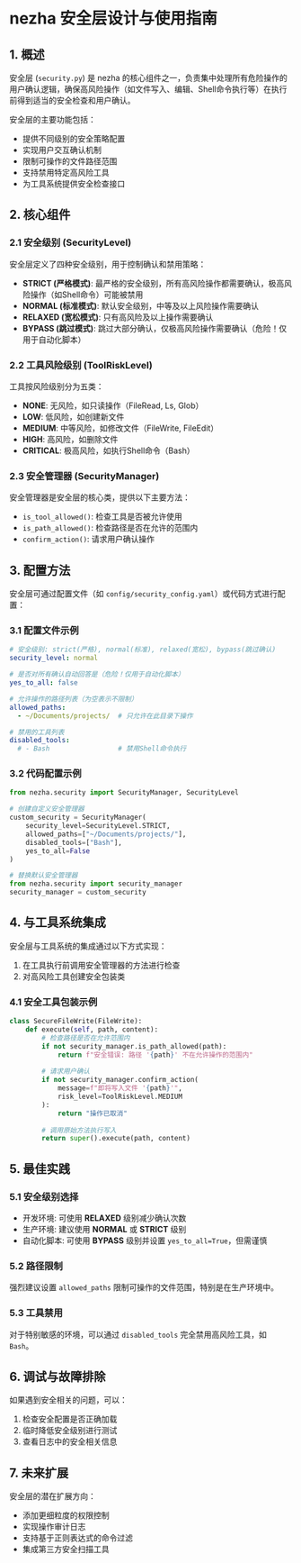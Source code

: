 # nezha 安全层设计与使用指南

## 1. 概述

安全层 (`security.py`) 是 nezha 的核心组件之一，负责集中处理所有危险操作的用户确认逻辑，确保高风险操作（如文件写入、编辑、Shell命令执行等）在执行前得到适当的安全检查和用户确认。

安全层的主要功能包括：

- 提供不同级别的安全策略配置
- 实现用户交互确认机制
- 限制可操作的文件路径范围
- 支持禁用特定高风险工具
- 为工具系统提供安全检查接口

## 2. 核心组件

### 2.1 安全级别 (SecurityLevel)

安全层定义了四种安全级别，用于控制确认和禁用策略：

- **STRICT (严格模式)**: 最严格的安全级别，所有高风险操作都需要确认，极高风险操作（如Shell命令）可能被禁用
- **NORMAL (标准模式)**: 默认安全级别，中等及以上风险操作需要确认
- **RELAXED (宽松模式)**: 只有高风险及以上操作需要确认
- **BYPASS (跳过模式)**: 跳过大部分确认，仅极高风险操作需要确认（危险！仅用于自动化脚本）

### 2.2 工具风险级别 (ToolRiskLevel)

工具按风险级别分为五类：

- **NONE**: 无风险，如只读操作（FileRead, Ls, Glob）
- **LOW**: 低风险，如创建新文件
- **MEDIUM**: 中等风险，如修改文件（FileWrite, FileEdit）
- **HIGH**: 高风险，如删除文件
- **CRITICAL**: 极高风险，如执行Shell命令（Bash）

### 2.3 安全管理器 (SecurityManager)

安全管理器是安全层的核心类，提供以下主要方法：

- `is_tool_allowed()`: 检查工具是否被允许使用
- `is_path_allowed()`: 检查路径是否在允许的范围内
- `confirm_action()`: 请求用户确认操作

## 3. 配置方法

安全层可通过配置文件（如 `config/security_config.yaml`）或代码方式进行配置：

### 3.1 配置文件示例

```yaml
# 安全级别: strict(严格), normal(标准), relaxed(宽松), bypass(跳过确认)
security_level: normal

# 是否对所有确认自动回答是（危险！仅用于自动化脚本）
yes_to_all: false

# 允许操作的路径列表（为空表示不限制）
allowed_paths:
  - ~/Documents/projects/  # 只允许在此目录下操作

# 禁用的工具列表
disabled_tools:
  # - Bash                 # 禁用Shell命令执行
```

### 3.2 代码配置示例

```python
from nezha.security import SecurityManager, SecurityLevel

# 创建自定义安全管理器
custom_security = SecurityManager(
    security_level=SecurityLevel.STRICT,
    allowed_paths=["~/Documents/projects/"],
    disabled_tools=["Bash"],
    yes_to_all=False
)

# 替换默认安全管理器
from nezha.security import security_manager
security_manager = custom_security
```

## 4. 与工具系统集成

安全层与工具系统的集成通过以下方式实现：

1. 在工具执行前调用安全管理器的方法进行检查
2. 对高风险工具创建安全包装类

### 4.1 安全工具包装示例

```python
class SecureFileWrite(FileWrite):
    def execute(self, path, content):
        # 检查路径是否在允许范围内
        if not security_manager.is_path_allowed(path):
            return f"安全错误: 路径 '{path}' 不在允许操作的范围内"
        
        # 请求用户确认
        if not security_manager.confirm_action(
            message=f"即将写入文件 '{path}'",
            risk_level=ToolRiskLevel.MEDIUM
        ):
            return "操作已取消"
        
        # 调用原始方法执行写入
        return super().execute(path, content)
```

## 5. 最佳实践

### 5.1 安全级别选择

- 开发环境: 可使用 **RELAXED** 级别减少确认次数
- 生产环境: 建议使用 **NORMAL** 或 **STRICT** 级别
- 自动化脚本: 可使用 **BYPASS** 级别并设置 `yes_to_all=True`，但需谨慎

### 5.2 路径限制

强烈建议设置 `allowed_paths` 限制可操作的文件范围，特别是在生产环境中。

### 5.3 工具禁用

对于特别敏感的环境，可以通过 `disabled_tools` 完全禁用高风险工具，如 `Bash`。

## 6. 调试与故障排除

如果遇到安全相关的问题，可以：

1. 检查安全配置是否正确加载
2. 临时降低安全级别进行测试
3. 查看日志中的安全相关信息

## 7. 未来扩展

安全层的潜在扩展方向：

- 添加更细粒度的权限控制
- 实现操作审计日志
- 支持基于正则表达式的命令过滤
- 集成第三方安全扫描工具